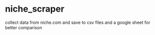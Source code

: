 # niche_scraper
 collect data from niche.com and save to csv files and a google sheet for better comparison
